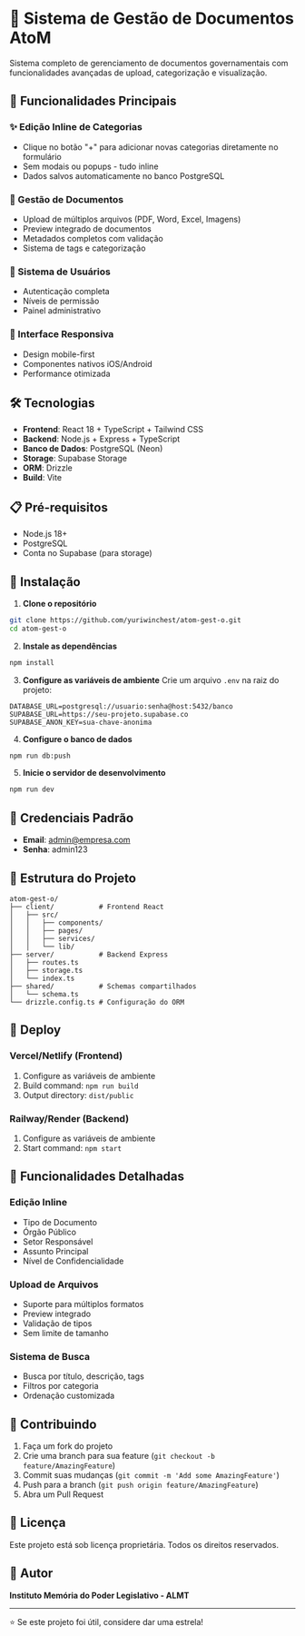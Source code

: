 # 📂 Sistema de Gestão de Documentos AtoM

Sistema completo de gerenciamento de documentos governamentais com funcionalidades avançadas de upload, categorização e visualização.

## 🚀 Funcionalidades Principais

### ✨ Edição Inline de Categorias
- Clique no botão "+" para adicionar novas categorias diretamente no formulário
- Sem modais ou popups - tudo inline
- Dados salvos automaticamente no banco PostgreSQL

### 📄 Gestão de Documentos
- Upload de múltiplos arquivos (PDF, Word, Excel, Imagens)
- Preview integrado de documentos
- Metadados completos com validação
- Sistema de tags e categorização

### 👥 Sistema de Usuários
- Autenticação completa
- Níveis de permissão
- Painel administrativo

### 📱 Interface Responsiva
- Design mobile-first
- Componentes nativos iOS/Android
- Performance otimizada

## 🛠️ Tecnologias

- **Frontend**: React 18 + TypeScript + Tailwind CSS
- **Backend**: Node.js + Express + TypeScript
- **Banco de Dados**: PostgreSQL (Neon)
- **Storage**: Supabase Storage
- **ORM**: Drizzle
- **Build**: Vite

## 📋 Pré-requisitos

- Node.js 18+
- PostgreSQL
- Conta no Supabase (para storage)

## 🔧 Instalação

1. **Clone o repositório**
```bash
git clone https://github.com/yuriwinchest/atom-gest-o.git
cd atom-gest-o
```

2. **Instale as dependências**
```bash
npm install
```

3. **Configure as variáveis de ambiente**
Crie um arquivo `.env` na raiz do projeto:
```env
DATABASE_URL=postgresql://usuario:senha@host:5432/banco
SUPABASE_URL=https://seu-projeto.supabase.co
SUPABASE_ANON_KEY=sua-chave-anonima
```

4. **Configure o banco de dados**
```bash
npm run db:push
```

5. **Inicie o servidor de desenvolvimento**
```bash
npm run dev
```

## 🔐 Credenciais Padrão

- **Email**: admin@empresa.com
- **Senha**: admin123

## 📁 Estrutura do Projeto

```
atom-gest-o/
├── client/           # Frontend React
│   ├── src/
│   │   ├── components/
│   │   ├── pages/
│   │   ├── services/
│   │   └── lib/
├── server/           # Backend Express
│   ├── routes.ts
│   ├── storage.ts
│   └── index.ts
├── shared/           # Schemas compartilhados
│   └── schema.ts
└── drizzle.config.ts # Configuração do ORM
```

## 🚀 Deploy

### Vercel/Netlify (Frontend)
1. Configure as variáveis de ambiente
2. Build command: `npm run build`
3. Output directory: `dist/public`

### Railway/Render (Backend)
1. Configure as variáveis de ambiente
2. Start command: `npm start`

## 📝 Funcionalidades Detalhadas

### Edição Inline
- Tipo de Documento
- Órgão Público
- Setor Responsável
- Assunto Principal
- Nível de Confidencialidade

### Upload de Arquivos
- Suporte para múltiplos formatos
- Preview integrado
- Validação de tipos
- Sem limite de tamanho

### Sistema de Busca
- Busca por título, descrição, tags
- Filtros por categoria
- Ordenação customizada

## 🤝 Contribuindo

1. Faça um fork do projeto
2. Crie uma branch para sua feature (`git checkout -b feature/AmazingFeature`)
3. Commit suas mudanças (`git commit -m 'Add some AmazingFeature'`)
4. Push para a branch (`git push origin feature/AmazingFeature`)
5. Abra um Pull Request

## 📄 Licença

Este projeto está sob licença proprietária. Todos os direitos reservados.

## 👤 Autor

**Instituto Memória do Poder Legislativo - ALMT**

---

⭐ Se este projeto foi útil, considere dar uma estrela!